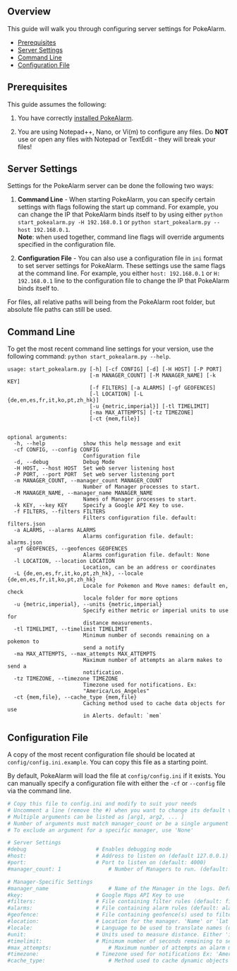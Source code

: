 ## Overview
This guide will walk you through configuring server settings for PokeAlarm.

* [Prerequisites](#prerequisites)
* [Server Settings](#server-settings)
* [Command Line](#command-line)
* [Configuration File](#configuration-file)

## Prerequisites
This guide assumes the following:

1. You have correctly [installed PokeAlarm](installation).

2. You are using Notepad++, Nano, or Vi(m) to configure any files. Do **NOT** use or open any files with Notepad or TextEdit - they will break your files!

## Server Settings

Settings for the PokeAlarm server can be done the following two ways:

1. **Command Line** - When starting PokeAlarm, you can specify certain settings with flags following the start up command. For example, you can change the IP that PokeAlarm binds itself to by using either `python start_pokealarm.py -H 192.168.0.1` or `python start_pokealarm.py --host 192.168.0.1`.  
  **Note**: when used together, command line flags will override arguments specified in the configuration file.

2. **Configuration File** - You can also use a configuration file in `ini` format to set server settings for PokeAlarm. These settings use the same flags at the command line. For example, you either `host: 192.168.0.1` or `H: 192.168.0.1` line to the configuration file to change the IP that PokeAlarm binds itself to.

For files, all relative paths will being from the PokeAlarm root folder, but absolute file paths can still be used.

## Command Line

To get the most recent command line settings for your version, use the following command:  `python start_pokealarm.py --help`.


```
usage: start_pokealarm.py [-h] [-cf CONFIG] [-d] [-H HOST] [-P PORT]
                          [-m MANAGER_COUNT] [-M MANAGER_NAME] [-k KEY]
                          [-f FILTERS] [-a ALARMS] [-gf GEOFENCES]
                          [-l LOCATION] [-L {de,en,es,fr,it,ko,pt,zh_hk}]
                          [-u {metric,imperial}] [-tl TIMELIMIT]
                          [-ma MAX_ATTEMPTS] [-tz TIMEZONE]
                          [-ct {mem,file}]


optional arguments:
  -h, --help            show this help message and exit
  -cf CONFIG, --config CONFIG
                        Configuration file
  -d, --debug           Debug Mode
  -H HOST, --host HOST  Set web server listening host
  -P PORT, --port PORT  Set web server listening port
  -m MANAGER_COUNT, --manager_count MANAGER_COUNT
                        Number of Manager processes to start.
  -M MANAGER_NAME, --manager_name MANAGER_NAME
                        Names of Manager processes to start.
  -k KEY, --key KEY     Specify a Google API Key to use.
  -f FILTERS, --filters FILTERS
                        Filters configuration file. default: filters.json
  -a ALARMS, --alarms ALARMS
                        Alarms configuration file. default: alarms.json
  -gf GEOFENCES, --geofences GEOFENCES
                        Alarms configuration file. default: None
  -l LOCATION, --location LOCATION
                        Location, can be an address or coordinates
  -L {de,en,es,fr,it,ko,pt,zh_hk}, --locale {de,en,es,fr,it,ko,pt,zh_hk}
                        Locale for Pokemon and Move names: default en, check
                        locale folder for more options
  -u {metric,imperial}, --units {metric,imperial}
                        Specify either metric or imperial units to use for
                        distance measurements.
  -tl TIMELIMIT, --timelimit TIMELIMIT
                        Minimum number of seconds remaining on a pokemon to
                        send a notify
  -ma MAX_ATTEMPTS, --max_attempts MAX_ATTEMPTS
                        Maximum number of attempts an alarm makes to send a
                        notification.
  -tz TIMEZONE, --timezone TIMEZONE
                        Timezone used for notifications. Ex:
                        "America/Los_Angeles"
  -ct {mem,file}, --cache_type {mem,file}
                        Caching method used to cache data objects for use
                        in Alerts. default: `mem`
```

## Configuration File

A copy of the most recent configuration file should be located at `config/config.ini.example`. You can copy this file as a starting point.

By default, PokeAlarm will load the file at `config/config.ini` if it exists. You can manually specify a configuration file with either the `-cf` or `--config` file via the command line.

```ini
# Copy this file to config.ini and modify to suit your needs
# Uncomment a line (remove the #) when you want to change its default value.
# Multiple arguments can be listed as [arg1, arg2, ... ]
# Number of arguments must match manager_count or be a single argument (single arguments will apply to all Managers)
# To exclude an argument for a specific manager, use 'None'

# Server Settings
#debug						# Enables debugging mode
#host:						# Address to listen on (default 127.0.0.1)
#port:						# Port to listen on (default: 4000)
#manager_count: 1				# Number of Managers to run. (default: 1)

# Manager-Specific Settings
#manager_name					# Name of the Manager in the logs. Default(manager_0).
#key:						# Google Maps API Key to use
#filters:					# File containing filter rules (default: filters.json)
#alarms:					# File containing alarm rules (default: alarms.json)
#geofence:					# File containing geofence(s) used to filter (default: None)
#location:					# Location for the manager. 'Name' or 'lat lng' (default: None)
#locale:					# Language to be used to translate names (default: en)
#unit:						# Units used to measure distance. Either 'imperial' or 'metric' (default: imperial)
#timelimit:					# Minimum number of seconds remaining to send a notification (default: 0)
#max_attempts:					# Maximum number of attempts an alarm makes to send a notification. (default: 3)
#timezone:					# Timezone used for notifications Ex: 'America/Los_Angeles' or '[America/Los_Angeles, America/New_York]'
#cache_type:					# Method used to cache dynamic objects used in Alerts. (default: mem)
```
